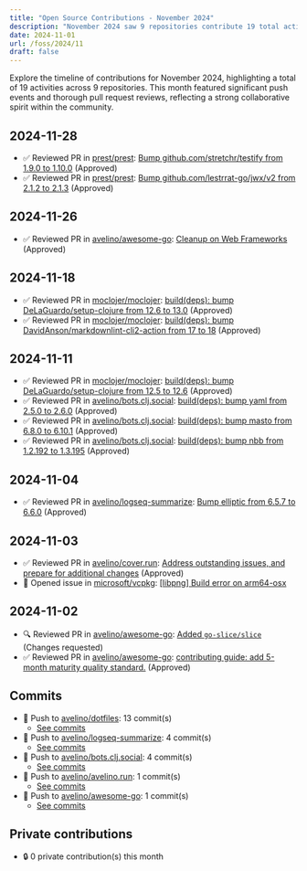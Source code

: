 ```yaml
---
title: "Open Source Contributions - November 2024"
description: "November 2024 saw 9 repositories contribute 19 total activities, including 13 reviews and 5 pushes, showcasing robust collaborative development efforts."
date: 2024-11-01
url: /foss/2024/11
draft: false
---
```


Explore the timeline of contributions for November 2024, highlighting a total of 19 activities across 9 repositories. This month featured significant push events and thorough pull request reviews, reflecting a strong collaborative spirit within the community.

## 2024-11-28

- ✅ Reviewed PR in [prest/prest](https://github.com/prest/prest): [Bump github.com/stretchr/testify from 1.9.0 to 1.10.0](https://github.com/prest/prest/pull/906#pullrequestreview-2468186850) (Approved)
- ✅ Reviewed PR in [prest/prest](https://github.com/prest/prest): [Bump github.com/lestrrat-go/jwx/v2 from 2.1.2 to 2.1.3](https://github.com/prest/prest/pull/905#pullrequestreview-2468185620) (Approved)

## 2024-11-26

- ✅ Reviewed PR in [avelino/awesome-go](https://github.com/avelino/awesome-go): [Cleanup on Web Frameworks](https://github.com/avelino/awesome-go/pull/5490#pullrequestreview-2461995905) (Approved)

## 2024-11-18

- ✅ Reviewed PR in [moclojer/moclojer](https://github.com/moclojer/moclojer): [build(deps): bump DeLaGuardo/setup-clojure from 12.6 to 13.0](https://github.com/moclojer/moclojer/pull/291#pullrequestreview-2443353035) (Approved)
- ✅ Reviewed PR in [moclojer/moclojer](https://github.com/moclojer/moclojer): [build(deps): bump DavidAnson/markdownlint-cli2-action from 17 to 18](https://github.com/moclojer/moclojer/pull/292#pullrequestreview-2443351931) (Approved)

## 2024-11-11

- ✅ Reviewed PR in [moclojer/moclojer](https://github.com/moclojer/moclojer): [build(deps): bump DeLaGuardo/setup-clojure from 12.5 to 12.6](https://github.com/moclojer/moclojer/pull/290#pullrequestreview-2428007224) (Approved)
- ✅ Reviewed PR in [avelino/bots.clj.social](https://github.com/avelino/bots.clj.social): [build(deps): bump yaml from 2.5.0 to 2.6.0](https://github.com/avelino/bots.clj.social/pull/145#pullrequestreview-2426426378) (Approved)
- ✅ Reviewed PR in [avelino/bots.clj.social](https://github.com/avelino/bots.clj.social): [build(deps): bump masto from 6.8.0 to 6.10.1](https://github.com/avelino/bots.clj.social/pull/149#pullrequestreview-2426425077) (Approved)
- ✅ Reviewed PR in [avelino/bots.clj.social](https://github.com/avelino/bots.clj.social): [build(deps): bump nbb from 1.2.192 to 1.3.195](https://github.com/avelino/bots.clj.social/pull/150#pullrequestreview-2426420887) (Approved)

## 2024-11-04

- ✅ Reviewed PR in [avelino/logseq-summarize](https://github.com/avelino/logseq-summarize): [Bump elliptic from 6.5.7 to 6.6.0](https://github.com/avelino/logseq-summarize/pull/7#pullrequestreview-2413550662) (Approved)

## 2024-11-03

- ✅ Reviewed PR in [avelino/cover.run](https://github.com/avelino/cover.run): [Address outstanding issues, and prepare for additional changes](https://github.com/avelino/cover.run/pull/30#pullrequestreview-2411948877) (Approved)
- 🐛 Opened issue in [microsoft/vcpkg](https://github.com/microsoft/vcpkg): [[libpng] Build error on arm64-osx](https://github.com/microsoft/vcpkg/issues/41936)

## 2024-11-02

- 🔍 Reviewed PR in [avelino/awesome-go](https://github.com/avelino/awesome-go): [Added `go-slice/slice`](https://github.com/avelino/awesome-go/pull/5469#pullrequestreview-2411744749) (Changes requested)
- ✅ Reviewed PR in [avelino/awesome-go](https://github.com/avelino/awesome-go): [contributing guide: add 5-month maturity quality standard.](https://github.com/avelino/awesome-go/pull/5473#pullrequestreview-2411744331) (Approved)

## Commits

- 🔨 Push to [avelino/dotfiles](https://github.com/avelino/dotfiles): 13 commit(s)
  - [See commits](https://github.com/avelino/dotfiles/commits?author=avelino&since=2024-11-01T00:00:00Z&until=2024-11-30T23:59:59Z)
- 🔨 Push to [avelino/logseq-summarize](https://github.com/avelino/logseq-summarize): 4 commit(s)
  - [See commits](https://github.com/avelino/logseq-summarize/commits?author=avelino&since=2024-11-01T00:00:00Z&until=2024-11-30T23:59:59Z)
- 🔨 Push to [avelino/bots.clj.social](https://github.com/avelino/bots.clj.social): 4 commit(s)
  - [See commits](https://github.com/avelino/bots.clj.social/commits?author=avelino&since=2024-11-01T00:00:00Z&until=2024-11-30T23:59:59Z)
- 🔨 Push to [avelino/avelino.run](https://github.com/avelino/avelino.run): 1 commit(s)
  - [See commits](https://github.com/avelino/avelino.run/commits?author=avelino&since=2024-11-01T00:00:00Z&until=2024-11-30T23:59:59Z)
- 🔨 Push to [avelino/awesome-go](https://github.com/avelino/awesome-go): 1 commit(s)
  - [See commits](https://github.com/avelino/awesome-go/commits?author=avelino&since=2024-11-01T00:00:00Z&until=2024-11-30T23:59:59Z)

## Private contributions

- 🔒 0 private contribution(s) this month

